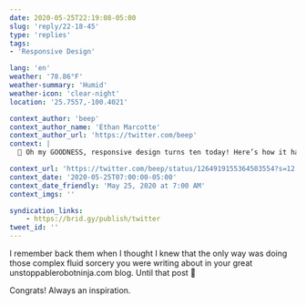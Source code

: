 ```yaml
---
date: 2020-05-25T22:19:08-05:00
slug: 'reply/22-18-45'
type: 'replies'
tags:
- 'Responsive Design'

lang: 'en'
weather: '78.86°F'
weather-summary: 'Humid'
weather-icon: 'clear-night'
location: '25.7557,-100.4021'

context_author: 'beep'
context_author_name: 'Ethan Marcotte'
context_author_url: 'https://twitter.com/beep'
context: |
  🦊 Oh my GOODNESS, responsive design turns ten today! Here’s how it happened, and who helped *make* it happen:‪https://ethanmarcotte.com/wrote/responsive-design-at-10/ …‬

context_url: 'https://twitter.com/beep/status/1264919155364503554?s=12'
context_date: '2020-05-25T07:00:00-05:00'
context_date_friendly: 'May 25, 2020 at 7:00 AM'
context_imgs: ''

syndication_links:
    - https://brid.gy/publish/twitter
tweet_id: ''
---
```

I remember back them when I thought I knew that the only way was doing those complex fluid sorcery you were writing about in your great unstoppablerobotninja.com blog. Until that post 🤯

Congrats! Always an inspiration.  